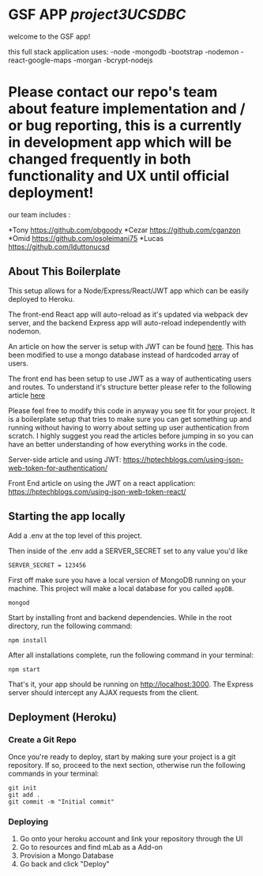 # GSF APP *project3UCSDBC*


welcome to the GSF app!

this full stack application uses:
-node
-mongodb
-bootstrap
-nodemon
-react-google-maps
-morgan
-bcrypt-nodejs


# Please contact our repo's team about feature implementation and / or bug reporting, this is a currently in development app which will be changed frequently in both functionality and UX until official deployment!


our team includes :

*Tony https://github.com/obgoody
*Cezar https://github.com/cganzon
*Omid https://github.com/osoleimani75
*Lucas https://github.com/lduttonucsd

































## About This Boilerplate

This setup allows for a Node/Express/React/JWT app which can be easily deployed to Heroku.

The front-end React app will auto-reload as it's updated via webpack dev server, and the backend Express app will auto-reload independently with nodemon.

An article on how the server is setup with JWT can be found [here](https://hptechblogs.com/using-json-web-token-for-authentication/). This has been modified to use a mongo database instead of hardcoded array of users.

The front end has been setup to use JWT as a way of authenticating users and routes. To understand it's structure better please refer to the following article [here](https://hptechblogs.com/using-json-web-token-react/)

Please feel free to modify this code in anyway you see fit for your project. It is a boilerplate setup that tries to make sure you can get something up and running without having to worry about setting up user authentication from scratch.
I highly suggest you read the articles before jumping in so you can have an better understanding of how everything works in the code. 

Server-side article and using JWT: https://hptechblogs.com/using-json-web-token-for-authentication/

Front End article on using the JWT on a react application: https://hptechblogs.com/using-json-web-token-react/

## Starting the app locally

Add a .env at the top level of this project.

Then inside of the .env add a SERVER_SECRET set to any value you'd like

```
SERVER_SECRET = 123456
```

First off make sure you have a local version of MongoDB running on your machine. This project will make a local database for you called `appDB`.

```
mongod
```

Start by installing front and backend dependencies. While in the root directory, run the following command:

```
npm install
```

After all installations complete, run the following command in your terminal:

```
npm start
```

That's it, your app should be running on <http://localhost:3000>. The Express server should intercept any AJAX requests from the client.

## Deployment (Heroku)

### Create a Git Repo

Once you're ready to deploy, start by making sure your project is a git repository. If so, proceed to the next section, otherwise run the following commands in your terminal:

```
git init
git add .
git commit -m "Initial commit"
```

### Deploying

1. Go onto your heroku account and link your repository through the UI
2. Go to resources and find mLab as a Add-on
3. Provision a Mongo Database
4. Go back and click "Deploy"
